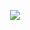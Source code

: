 <p align="center"><img valign="middle" src="[https://i.imgur.com/Isi0c3W.png](https://i.imgur.com/bjy26qZ.png)https://i.imgur.com/bjy26qZ.png"></p>
